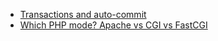 

- [Transactions and auto-commit](http://php.net/manual/en/pdo.transactions.php)
- [Which PHP mode? Apache vs CGI vs FastCGI](https://blog.layershift.com/which-php-mode-apache-vs-cgi-vs-fastcgi/)







